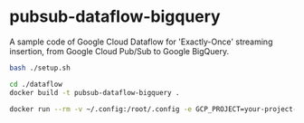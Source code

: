 # pubsub-dataflow-bigquery

A sample code of Google Cloud Dataflow for 'Exactly-Once' streaming insertion, from Google Cloud Pub/Sub to Google BigQuery.

```sh
bash ./setup.sh

cd ./dataflow
docker build -t pubsub-dataflow-bigquery .

docker run --rm -v ~/.config:/root/.config -e GCP_PROJECT=your-project-id pubsub-dataflow-bigquery bash /tmp/start_streaming.sh
```
